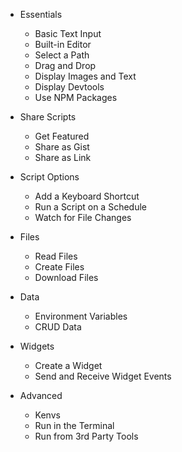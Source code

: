 - Essentials

  - Basic Text Input
  - Built-in Editor
  - Select a Path
  - Drag and Drop
  - Display Images and Text
  - Display Devtools
  - Use NPM Packages

- Share Scripts

  - Get Featured
  - Share as Gist
  - Share as Link

- Script Options

  - Add a Keyboard Shortcut
  - Run a Script on a Schedule
  - Watch for File Changes

- Files

  - Read Files
  - Create Files
  - Download Files

- Data

  - Environment Variables
  - CRUD Data

- Widgets

  - Create a Widget
  - Send and Receive Widget Events

- Advanced

  - Kenvs
  - Run in the Terminal
  - Run from 3rd Party Tools

<!-- - FAQ
  - Sponsor
  - Open-Source
  - Future Plans
  - Feature Requests -->
